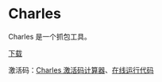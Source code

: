 # Charles

Charles 是一个抓包工具。

[下载](https://www.charlesproxy.com/download/)

激活码：[Charles 激活码计算器](https://www.zzzmode.com/mytools/charles/)、[在线运行代码](https://play.golang.org/p/Qtt2CmHbTzU)
